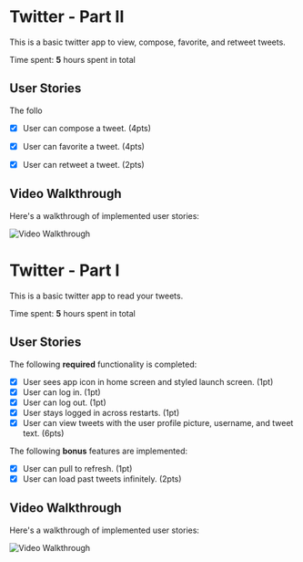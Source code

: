 # Twitter - Part II

This is a basic twitter app to view, compose, favorite, and retweet tweets.

Time spent: **5** hours spent in total

## User Stories

The follo

- [x] User can compose a tweet. (4pts)
- [x] User can favorite a tweet. (4pts)
- [x] User can retweet a tweet. (2pts)


## Video Walkthrough

Here's a walkthrough of implemented user stories:

<img src= 'http://g.recordit.co/iT0ETPajOa.gif' title='Video Walkthrough' width='' alt='Video Walkthrough' />

# Twitter - Part I

This is a basic twitter app to read your tweets.

Time spent: **5** hours spent in total

## User Stories

The following **required** functionality is completed:

- [x] User sees app icon in home screen and styled launch screen. (1pt)
- [x] User can log in. (1pt)
- [x] User can log out. (1pt)
- [x] User stays logged in across restarts. (1pt)
- [x] User can view tweets with the user profile picture, username, and tweet text. (6pts)

The following **bonus** features are implemented:

- [x] User can pull to refresh. (1pt)
- [x] User can load past tweets infinitely. (2pts)

## Video Walkthrough

Here's a walkthrough of implemented user stories:

<img src='http://i.imgur.com/link/to/your/gif/file.gif' title='Video Walkthrough' width='' alt='Video Walkthrough' />

